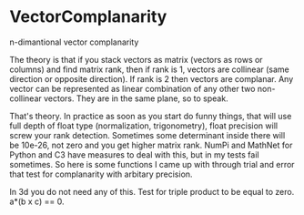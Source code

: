 # VectorComplanarity
n-dimantional vector complanarity

The theory is that if you stack vectors as matrix (vectors as rows or columns) and find matrix rank, then if rank is 1, vectors are collinear (same direction or opposite direction). If rank is 2 then vectors are complanar. Any vector can be represented as linear combination of any other two non-collinear vectors. They are in the same plane, so to speak.

That's theory. In practice as soon as you start do funny things, that will use full depth of float type (normalization, trigonometry), float precision will screw your rank detection. Sometimes some determinant inside there will be 10e-26, not zero and you get higher matrix rank.  NumPi and MathNet for Python and C3 have measures to deal with this, but in my tests fail sometimes. So here is some functions I came up with through trial and error that test for complanarity with arbitary precision.

In 3d you do not need any of this. Test for triple product to be equal to zero. a*(b x c) == 0.
